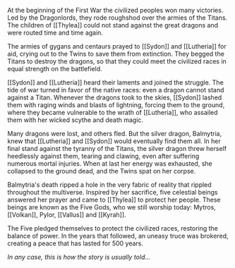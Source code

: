 At the beginning of the First War the civilized peoples won many victories. Led by the Dragonlords, they rode roughshod over the armies of the Titans. The children of [[Thylea]] could not stand against the great dragons and were routed time and time again.

The armies of gygans and centaurs prayed to [[Sydon]] and [[Lutheria]] for aid, crying out to the Twins to save them from extinction. They begged the Titans to destroy the dragons, so that they could meet the civilized races in equal strength on the battlefield.

[[Sydon]] and [[Lutheria]] heard their laments and joined the struggle. The tide of war turned in favor of the native races: even a dragon cannot stand against a Titan. Whenever the dragons took to the skies, [[Sydon]] lashed them with raging winds and blasts of lightning, forcing them to the ground, where they became vulnerable to the wrath of [[Lutheria]], who assailed them with her wicked scythe and death magic.

Many dragons were lost, and others fled. But the silver dragon, Balmytria, knew that [[Lutheria]] and [[Sydon]] would eventually find them all. In her final stand against the tyranny of the Titans, the silver dragon threw herself heedlessly against them, tearing and clawing, even after suffering numerous mortal injuries. When at last her energy was exhausted, she collapsed to the ground dead, and the Twins spat on her corpse.

Balmytria's death ripped a hole in the very fabric of reality that rippled throughout the multiverse. Inspired by her sacrifice, five celestial beings answered her prayer and came to [[Thylea]] to protect her people. These beings are known as the Five Gods, who we still worship today: Mytros, [[Volkan]], Pylor, [[Vallus]] and [[Kyrah]].

The Five pledged themselves to protect the civilized races, restoring the balance of power. In the years that followed, an uneasy truce was brokered, creating a peace that has lasted for 500 years.

_In any case, this is how the story is usually told..._